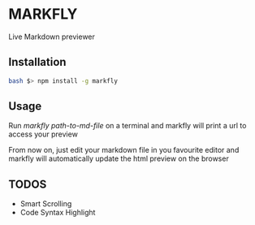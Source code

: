 # MARKFLY

Live Markdown previewer

## Installation

```sh
bash $> npm install -g markfly
```

## Usage
Run *markfly path-to-md-file*  on a terminal and markfly will print a url to access your preview

From now on, just edit your markdown file in you favourite editor and markfly will automatically update the html preview on the browser

## TODOS
- Smart Scrolling
- Code Syntax Highlight
